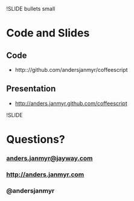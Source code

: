 !SLIDE bullets small
# Code and Slides

## Code

* http:://github.com/andersjanmyr/coffeescript 

## Presentation

* http://anders.janmyr.github.com/coffeescript


!SLIDE
# Questions?
### anders.janmyr@jayway.com
### http://anders.janmyr.com
### @andersjanmyr

